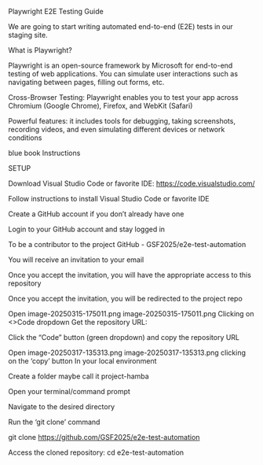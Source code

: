 Playwright E2E Testing Guide

We are going to start writing automated end-to-end (E2E) tests in our staging site.

What is Playwright?

Playwright is an open-source framework by Microsoft for end-to-end testing of web applications. You can simulate user interactions such as navigating between pages, filling out forms, etc.

Cross-Browser Testing: Playwright enables you to test your app across Chromium (Google Chrome), Firefox, and WebKit (Safari)

Powerful features: it includes tools for debugging, taking screenshots, recording videos, and even simulating different devices or network conditions

blue book Instructions

SETUP

Download Visual Studio Code or favorite IDE: https://code.visualstudio.com/

Follow instructions to install Visual Studio Code or favorite IDE

Create a GitHub account if you don’t already have one

Login to your GitHub account and stay logged in

To be a contributor to the project  GitHub - GSF2025/e2e-test-automation 

You will receive an invitation to your email

Once you accept the invitation, you will have the appropriate access to this repository

Once you accept the invitation, you will be redirected to the project repo

Open image-20250315-175011.png
image-20250315-175011.png
Clicking on <>Code dropdown
Get the repository URL:

Click the “Code” button (green dropdown) and copy the repository URL

Open image-20250317-135313.png
image-20250317-135313.png
clicking on the ‘copy’ button
In your local environment

Create a folder maybe call it project-hamba

 Open your terminal/command prompt

Navigate to the desired directory

Run the ‘git clone’ command

git clone https://github.com/GSF2025/e2e-test-automation

 Access the cloned repository: cd e2e-test-automation
